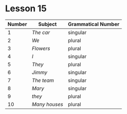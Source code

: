 # Lesson 15

Number | Subject       | Grammatical Number
------ | ------------- | ------------------
1      | *The car*     | singular
2      | *We*          | plural
3      | *Flowers*     | plural
4      | *I*           | singular
5      | *They*        | plural
6      | *Jimmy*       | singular
7      | *The team*    | singular
8      | *Mary*        | singular
9      | *they*        | plural
10     | *Many houses* | plural

